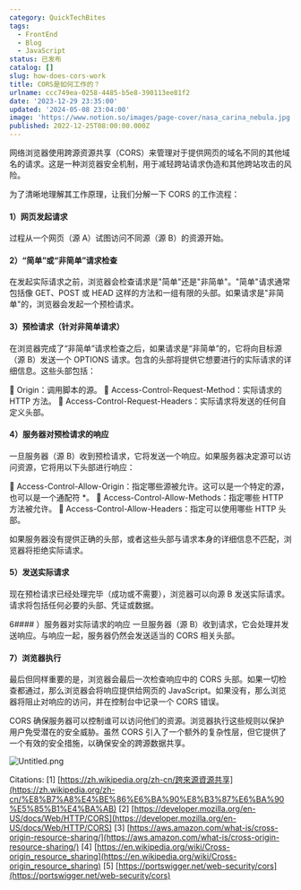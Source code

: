 ```yaml
---
category: QuickTechBites
tags:
  - FrontEnd
  - Blog
  - JavaScript
status: 已发布
catalog: []
slug: how-does-cors-work
title: CORS是如何工作的？
urlname: ccc749ea-0258-4485-b5e8-390113ee81f2
date: '2023-12-29 23:35:00'
updated: '2024-05-08 23:04:00'
image: 'https://www.notion.so/images/page-cover/nasa_carina_nebula.jpg'
published: 2022-12-25T08:00:00.000Z
---
```


网络浏览器使用跨源资源共享（CORS）来管理对于提供网页的域名不同的其他域名的请求。这是一种浏览器安全机制，用于减轻跨站请求伪造和其他跨站攻击的风险。


为了清晰地理解其工作原理，让我们分解一下 CORS 的工作流程：


#### 1）网页发起请求
过程从一个网页（源 A）试图访问不同源（源 B）的资源开始。


#### 2）“简单”或“非简单”请求检查
在发起实际请求之前，浏览器会检查请求是"简单"还是"非简单"。"简单"请求通常包括像 GET、POST 或 HEAD 这样的方法和一组有限的头部。如果请求是"非简单"的，浏览器会发起一个预检请求。


#### 3）预检请求（针对非简单请求）
在浏览器完成了“非简单”请求检查之后，如果请求是“非简单”的，它将向目标源（源 B）发送一个 OPTIONS 请求。包含的头部将提供它想要进行的实际请求的详细信息。这些头部包括：


🔸 Origin：调用脚本的源。
🔸 Access-Control-Request-Method：实际请求的 HTTP 方法。
🔸 Access-Control-Request-Headers：实际请求将发送的任何自定义头部。


#### 4）服务器对预检请求的响应
一旦服务器（源 B）收到预检请求，它将发送一个响应。如果服务器决定源可以访问资源，它将用以下头部进行响应：


🔹 Access-Control-Allow-Origin：指定哪些源被允许。这可以是一个特定的源，也可以是一个通配符 *。
🔹 Access-Control-Allow-Methods：指定哪些 HTTP 方法被允许。
🔹 Access-Control-Allow-Headers：指定可以使用哪些 HTTP 头部。


如果服务器没有提供正确的头部，或者这些头部与请求本身的详细信息不匹配，浏览器将拒绝实际请求。


#### 5）发送实际请求
现在预检请求已经处理完毕（成功或不需要），浏览器可以向源 B 发送实际请求。请求将包括任何必要的头部、凭证或数据。


6#### ）服务器对实际请求的响应
一旦服务器（源 B）收到请求，它会处理并发送响应。与响应一起，服务器仍然会发送适当的 CORS 相关头部。


#### 7）浏览器执行
最后但同样重要的是，浏览器会最后一次检查响应中的 CORS 头部。如果一切检查都通过，那么浏览器会将响应提供给网页的 JavaScript。如果没有，那么浏览器将阻止对响应的访问，并在控制台中记录一个 CORS 错误。


CORS 确保服务器可以控制谁可以访问他们的资源。浏览器执行这些规则以保护用户免受潜在的安全威胁。虽然 CORS 引入了一个额外的复杂性层，但它提供了一个有效的安全措施，以确保安全的跨源数据共享。


![Untitled.png](https://prod-files-secure.s3.us-west-2.amazonaws.com/5d24fe63-e567-4804-86f9-9fdc62e13082/b3deb140-f22b-4520-bcee-759301567801/Untitled.png?X-Amz-Algorithm=AWS4-HMAC-SHA256&X-Amz-Content-Sha256=UNSIGNED-PAYLOAD&X-Amz-Credential=ASIAZI2LB4663RPHGU7E%2F20250206%2Fus-west-2%2Fs3%2Faws4_request&X-Amz-Date=20250206T053904Z&X-Amz-Expires=3600&X-Amz-Security-Token=IQoJb3JpZ2luX2VjED0aCXVzLXdlc3QtMiJIMEYCIQC6rLi5JNqxdbpgEQjAvr50zjwPBOiAUPqMJIsKkwNMvgIhAKMo9OIoVi43cWQmqCgF%2FfPy6bki56JqIRa3S6OrzriNKv8DCFYQABoMNjM3NDIzMTgzODA1IgxOLrQ9kDsk36Jo8lUq3AMgZ%2BEonGjlhmZ6QFGEzLXL%2F23ik2vf76KHQml1NK8ZV68luNdc85m%2FTc47%2FYIoxIqFXTACyPzHf8eLFd6fnPw3NZARonWsxyWme3%2FJAULksCVGDUfMWkAALHxehjIBVQ9IZAXHetRCE9PI3pXwMsPsytC5zMBs%2FwrCUE2%2BMHj3OD5HX4cSLMNuZYJGBmQ55%2BYe56BACcJWdf7ITt320H0lMXLg8weuBMIfcNDETU%2BnpQ0R2GOkDMQD%2Blz2w6Qq3gZ5kyMHXle2vY%2FGsAcvN1sUTLZUIslFkuhju5IF0QoSnc3k0RdRg2vvTkr9YaN7JUEcaSQrmFc9t0n8m9QfHMlD94XPzfuMyBF%2FyuxruO5kt19s68ZFEZblfxh2NWwC6CRoLt7vq%2FQqsI2WqaFO3pH8pPSuI%2BWa4%2BCLMjbFZrVIDTN20LEU5AAdpGlrVYi3rpyIQ3WFend3rZIqECHdqLAaOcxr8%2F5U2PfgpUg50j19LEfNGvkgxr6lMb4n%2FEWiEoh%2FMwoh1A%2Ft9mcilRke06E9CWKMli5iEDf9HcRRIWKGKZIn%2BCjJ6Vxdl1SUv53Gn%2BBvqOvbvZVvLL8mN6fwuogbX5eQA4UiunivkV9e%2Ba84r9W5HqMY3pDRLLUD2zCH%2FJC9BjqkAZuvLMMA6WqyLpmH5L0V69EVxAsG6vV%2FlJbp%2Br%2F2Y39E2WSVIC73GHN4K4A5%2B5i%2FUeBdpsaRmzDdG2zvP%2FR1Omeq%2BFPUoQg7mcoOwmVGHuNkGsnNu%2F4RA6NmlD7DP5I6KUqCdQOPDbryXjgJg3k7jS13qb2rUnSb7BUE%2FEJOfPuREc8w7WW5SSbPulyagwF6KnnoQnLMxKM8z1u5qAuwmNf8Wy5U&X-Amz-Signature=34612d6e97fc5a63090a2dcdd09b0a6c54ae7e971330da722afa3ac36eb26618&X-Amz-SignedHeaders=host&x-id=GetObject)


Citations:
[1] [https://zh.wikipedia.org/zh-cn/跨來源資源共享](https://zh.wikipedia.org/zh-cn/%E8%B7%A8%E4%BE%86%E6%BA%90%E8%B3%87%E6%BA%90%E5%85%B1%E4%BA%AB)
[2] [https://developer.mozilla.org/en-US/docs/Web/HTTP/CORS](https://developer.mozilla.org/en-US/docs/Web/HTTP/CORS)
[3] [https://aws.amazon.com/what-is/cross-origin-resource-sharing/](https://aws.amazon.com/what-is/cross-origin-resource-sharing/)
[4] [https://en.wikipedia.org/wiki/Cross-origin_resource_sharing](https://en.wikipedia.org/wiki/Cross-origin_resource_sharing)
[5] [https://portswigger.net/web-security/cors](https://portswigger.net/web-security/cors)


